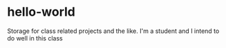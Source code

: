 # hello-world
Storage for class related projects and the like.
I'm a student and I intend to do well in this class
